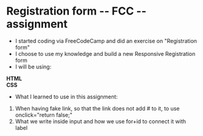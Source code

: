 # Registration form -- FCC -- assignment
- I started coding via FreeCodeCamp and did an exercise on "Registration form"
- I choose to use my knowledge and build a new Responsive Registration form
- I will be using:

 **HTML** <br>
 **CSS**

- What I learned to use in this assignment:
1. When having fake link, so that the link does not add # to it, to use onclick="return false;"
2. What we write inside input and how we use for+id to connect it with label
